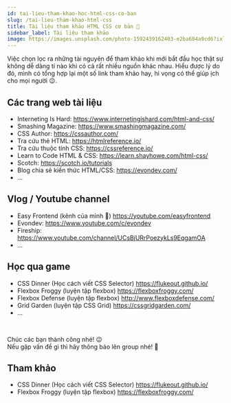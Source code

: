 ```yaml
---
id: tai-lieu-tham-khao-hoc-html-css-co-ban
slug: /tai-lieu-tham-khao-html-css
title: Tài liệu tham khảo HTML CSS cơ bản 🎉
sidebar_label: Tài liệu tham khảo
image: https://images.unsplash.com/photo-1592439162403-e2ba684a9cd6?ixlib=rb-1.2.1&ixid=eyJhcHBfaWQiOjEyMDd9&auto=format&fit=crop&w=1350&q=80
---
```


Việc chọn lọc ra những tài nguyên để tham khảo khi mới bắt đầu học thật sự không dễ dàng tí nào khi có cả rất nhiều nguồn khác nhau. Hiểu được lý do đó, mình có tổng hợp lại một số link tham khảo hay, hi vọng có thể giúp ịch cho mọi người 😉.

<!--truncate-->

## Các trang web tài liệu

- Interneting Is Hard: https://www.internetingishard.com/html-and-css/
- Smashing Magazine: https://www.smashingmagazine.com/
- CSS Author: https://cssauthor.com/
- Tra cứu thẻ HTML: https://htmlreference.io/
- Tra cứu thuộc tính CSS: https://cssreference.io/
- Learn to Code HTML & CSS: https://learn.shayhowe.com/html-css/
- Scotch: https://scotch.io/tutorials
- Blog chia sẻ kiến thức HTML/CSS: https://evondev.com/
- ...


## Vlog / Youtube channel

- Easy Frontend (kênh của mình 🤣) https://youtube.com/easyfrontend
- Evondev: https://www.youtube.com/c/evondev
- Fireship: https://www.youtube.com/channel/UCsBjURrPoezykLs9EqgamOA
- ...

## Học qua game 

- CSS Dinner (Học cách viết CSS Selector) https://flukeout.github.io/
- Flexbox Froggy (luyện tập flexbox) https://flexboxfroggy.com/
- Flexbox Defense (luyện tập flexbox) http://www.flexboxdefense.com/
- Grid Garden (luyện tập CSS Grid) https://cssgridgarden.com/
- ...

<br/>

Chúc các bạn thành công nhé! 😉 <br/>
Nếu gặp vấn đề gì thì hãy thông báo lên group nhé! 🙂<br/>

## Tham khảo

- CSS Dinner (Học cách viết CSS Selector) https://flukeout.github.io/
- Flexbox Froggy (luyện tập flexbox) https://flexboxfroggy.com/

